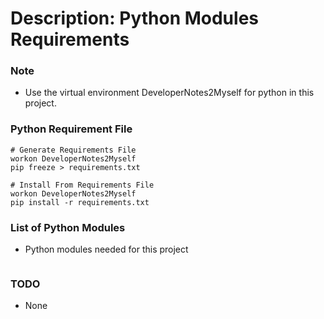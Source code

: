 # Description: Python Modules Requirements

### Note
* Use the virtual environment DeveloperNotes2Myself for python in this project.

### Python Requirement File
```
# Generate Requirements File
workon DeveloperNotes2Myself
pip freeze > requirements.txt

# Install From Requirements File
workon DeveloperNotes2Myself
pip install -r requirements.txt
```

### List of Python Modules
* Python modules needed for this project
```bash

```

### TODO
* None
